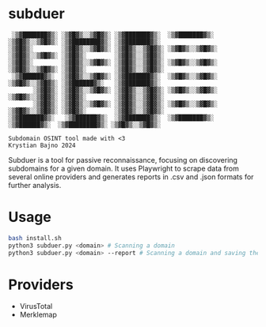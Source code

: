 # subduer

```
 ░▒▓███████▓▒░ ░▒▓█▓▒░░▒▓█▓▒░ ░▒▓███████▓▒░  ░▒▓███████▓▒░  ░▒▓█▓▒░░▒▓█▓▒░ ░▒▓████████▓▒░ ░▒▓███████▓▒░  
░▒▓█▓▒░        ░▒▓█▓▒░░▒▓█▓▒░ ░▒▓█▓▒░░▒▓█▓▒░ ░▒▓█▓▒░░▒▓█▓▒░ ░▒▓█▓▒░░▒▓█▓▒░ ░▒▓█▓▒░        ░▒▓█▓▒░░▒▓█▓▒░ 
░▒▓█▓▒░        ░▒▓█▓▒░░▒▓█▓▒░ ░▒▓█▓▒░░▒▓█▓▒░ ░▒▓█▓▒░░▒▓█▓▒░ ░▒▓█▓▒░░▒▓█▓▒░ ░▒▓█▓▒░        ░▒▓█▓▒░░▒▓█▓▒░ 
 ░▒▓██████▓▒░  ░▒▓█▓▒░░▒▓█▓▒░ ░▒▓███████▓▒░  ░▒▓█▓▒░░▒▓█▓▒░ ░▒▓█▓▒░░▒▓█▓▒░ ░▒▓██████▓▒░   ░▒▓███████▓▒░  
       ░▒▓█▓▒░ ░▒▓█▓▒░░▒▓█▓▒░ ░▒▓█▓▒░░▒▓█▓▒░ ░▒▓█▓▒░░▒▓█▓▒░ ░▒▓█▓▒░░▒▓█▓▒░ ░▒▓█▓▒░        ░▒▓█▓▒░░▒▓█▓▒░ 
       ░▒▓█▓▒░ ░▒▓█▓▒░░▒▓█▓▒░ ░▒▓█▓▒░░▒▓█▓▒░ ░▒▓█▓▒░░▒▓█▓▒░ ░▒▓█▓▒░░▒▓█▓▒░ ░▒▓█▓▒░        ░▒▓█▓▒░░▒▓█▓▒░ 
░▒▓███████▓▒░   ░▒▓██████▓▒░  ░▒▓███████▓▒░  ░▒▓███████▓▒░   ░▒▓██████▓▒░  ░▒▓████████▓▒░ ░▒▓█▓▒░░▒▓█▓▒░ 
                                                                                                         
Subdomain OSINT tool made with <3 
Krystian Bajno 2024
```

Subduer is a tool for passive reconnaissance, focusing on discovering subdomains for a given domain. It uses Playwright to scrape data from several online providers and generates reports in .csv and .json formats for further analysis.

# Usage

```bash
bash install.sh
python3 subduer.py <domain> # Scanning a domain
python3 subduer.py <domain> --report # Scanning a domain and saving the reports
```

# Providers
- VirusTotal
- Merklemap